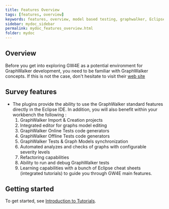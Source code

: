 ```yaml
---
title: Features Overview
tags: [features, overview]
keywords: features, overview, model based testing, graphwalker, Eclipse plugin
sidebar: mydoc_sidebar
permalink: mydoc_features_overview.html
folder: mydoc
---
```


## Overview

Before you get into exploring GW4E as a potential environment for GraphWalker development, you need to be familiar with GraphWalker concepts. 
If this is not the case, don't hesitate to visit their [web site](http://graphwalker.github.io/) 

## Survey features

* The plugins provide the ability to use the GraphWalker standard features directly in the Eclipse IDE. In addition, you will also benefit within your workbench the following :<br/> 
   1. GraphWalker Import & Creation projects
   2. Integrated editor for graphs model editing
   3. GraphWalker Online Tests code generators 
   4. GraphWalker Offline Tests code generators
   5. GraphWalker Tests & Graph Models synchronization
   6. Automated analyzes and checks of graphs with configurable severity levels
   7. Refactoring capabilities
   8. Ability to run and debug GraphWalker tests 
   9. Learning capabilities with a bunch of Eclipse cheat sheets (integrated tutorials) to guide you through GW4E main features.


## Getting started

To get started, see [Introduction to Tutorials](/mydoc_tutorial_introduction).

 
 
